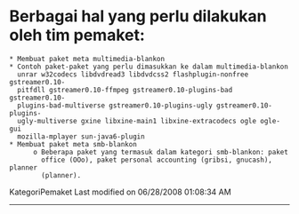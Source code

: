 # Berbagai hal yang perlu dilakukan oleh tim pemaket:
    * Membuat paket meta multimedia-blankon
    * Contoh paket-paket yang perlu dimasukkan ke dalam multimedia-blankon
      unrar w32codecs libdvdread3 libdvdcss2 flashplugin-nonfree gstreamer0.10-
      pitfdll gstreamer0.10-ffmpeg gstreamer0.10-plugins-bad gstreamer0.10-
      plugins-bad-multiverse gstreamer0.10-plugins-ugly gstreamer0.10-plugins-
      ugly-multiverse gxine libxine-main1 libxine-extracodecs ogle ogle-gui
      mozilla-mplayer sun-java6-plugin
    * Membuat paket meta smb-blankon
          o Beberapa paket yang termasuk dalam kategori smb-blankon: paket
            office (OOo), paket personal accounting (gribsi, gnucash), planner
            (planner).
KategoriPemaket
Last modified on 06/28/2008 01:08:34 AM

---
 
